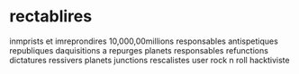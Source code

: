 # rectablires
 inmprists et imreprondires 10,000,00millions responsables antispetiques republiques daquisitions a repurges planets responsables refunctions dictatures ressivers planets junctions rescalistes user rock n roll hacktiviste
